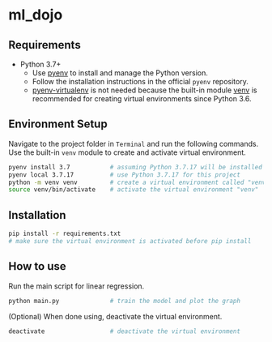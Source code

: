 # ml_dojo

## Requirements
* Python 3.7+
  * Use [pyenv](https://github.com/pyenv/pyenv) to install and manage the Python version.
  * Follow the installation instructions in the official `pyenv` repository.
  * [pyenv-virtualenv](https://github.com/pyenv/pyenv-virtualenv) is not needed because the built-in module [venv](https://docs.python.org/3/library/venv.html) is recommended for creating virtual environments since Python 3.6.

## Environment Setup
Navigate to the project folder in `Terminal` and run the following commands. Use the built-in `venv` module to create and activate virtual environment.
```bash
pyenv install 3.7           # assuming Python 3.7.17 will be installed
pyenv local 3.7.17          # use Python 3.7.17 for this project
python -m venv venv         # create a virtual environment called "venv" under this project
source venv/bin/activate    # activate the virtual environment "venv"
```

## Installation
```bash
pip install -r requirements.txt
# make sure the virtual environment is activated before pip install
```

## How to use
Run the main script for linear regression.
```bash
python main.py              # train the model and plot the graph
```

(Optional) When done using, deactivate the virtual environment.
```bash
deactivate                  # deactivate the virtual environment
```
